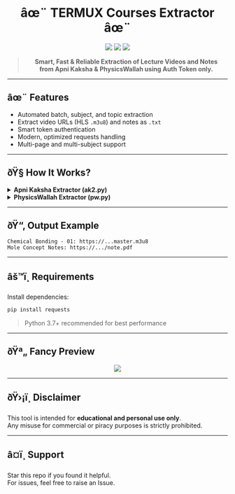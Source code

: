 
<h1 align="center">
  âœ¨ TERMUX Courses Extractor âœ¨
</h1>

<p align="center">
  <img src="https://img.shields.io/badge/Python-3.10+-blue?style=for-the-badge&logo=python">
  <img src="https://img.shields.io/badge/Extractor-Script-success?style=for-the-badge&logo=hackthebox">
  <img src="https://img.shields.io/badge/CLI-Automation-orange?style=for-the-badge&logo=gnome-terminal">
</p>

<div align="center">

> **Smart, Fast & Reliable Extraction of Lecture Videos and Notes**  
> **from Apni Kaksha & PhysicsWallah using Auth Token only.**

</div>

---

## âœ¨ Features

- Automated batch, subject, and topic extraction  
- Extract video URLs (HLS `.m3u8`) and notes as `.txt`  
- Smart token authentication  
- Modern, optimized requests handling  
- Multi-page and multi-subject support  

---

## ðŸ§  How It Works?

<details>
  <summary><strong>Apni Kaksha Extractor (ak2.py)</strong></summary>

```bash
$ python ak2.py
```

1. Enter your Apni Kaksha Token  
2. Select your Batch  
3. Choose between Class or Notes  
4. Automatically saves all content into `<SubjectID>.txt`  
</details>

<details>
  <summary><strong>PhysicsWallah Extractor (pw.py)</strong></summary>

```bash
$ python pw.py
```

1. Enter your PW Auth Code  
2. Select your Batch and Subject  
3. Script fetches all Lecture URLs and saves them into `<BatchName>.txt`  
</details>

---

## ðŸ“‚ Output Example

```
Chemical Bonding - 01: https://...master.m3u8  
Mole Concept Notes: https://.../note.pdf  
```

---

## âš™ï¸ Requirements

Install dependencies:

```bash
pip install requests
```

> Python 3.7+ recommended for best performance

---

## ðŸª„ Fancy Preview

<div align="center">
  <img src="https://readme-typing-svg.herokuapp.com?font=Fira+Code&pause=1000&color=448EE4&center=true&vCenter=true&width=435&lines=Extract+PW+and+ApniKaksha+like+a+Pro!;No+more+manual+copy-paste.;Just+Token+and+Done."/>
</div>

---

## ðŸ›¡ï¸ Disclaimer

This tool is intended for **educational and personal use only**.  
Any misuse for commercial or piracy purposes is strictly prohibited.

---

## â¤ï¸ Support

Star this repo if you found it helpful.  
For issues, feel free to raise an Issue.